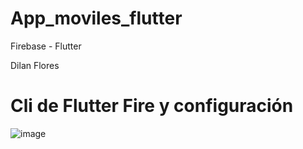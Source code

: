 # App_moviles_flutter
Firebase - Flutter

Dilan Flores

# Cli de Flutter Fire y configuración 
![image](https://github.com/dilan-flores/App_moviles_flutter/assets/117755180/ae420c4c-30dc-4b5c-aab4-250e20359179)

